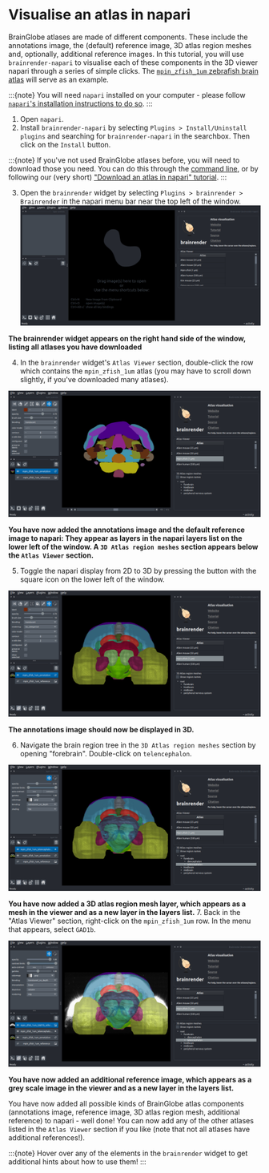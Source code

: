 # Visualise an atlas in napari

BrainGlobe atlases are made of different components. These include the annotations image, the (default) reference image, 3D atlas region meshes and, optionally, additional reference images. In this tutorial, you will use `brainrender-napari` to visualise each of these components in the 3D viewer napari through a series of simple clicks. The [`mpin_zfish_1um` zebrafish brain atlas](https://doi.org/10.1016/j.neuron.2019.04.034) will serve as an example. 

:::{note}
You will need `napari` installed on your computer - please follow [`napari`'s installation instructions to do so](https://napari.org/stable/tutorials/fundamentals/installation.html).
:::

1. Open `napari`.
2. Install `brainrender-napari` by selecting `Plugins > Install/Uninstall plugins` and searching for `brainrender-napari` in the searchbox. Then click on the `Install` button.

:::{note}
If you've not used BrainGlobe atlases before, you will need to download those you need. You can do this through the [command line](/documentation/brainglobe-atlasapi/usage/command-line-interface), or by following our (very short) ["Download an atlas in napari" tutorial](./manage-atlases-in-GUI).
:::


3. Open the `brainrender` widget by selecting `Plugins > brainrender > Brainrender` in the napari menu bar near the top left of the window. 
![brainrender widget](./images/brainrender-napari/plugin-menu-brainrender-napari.png)

**The brainrender widget appears on the right hand side of the window, listing all atlases you have downloaded**

4. In the `brainrender` widget's `Atlas Viewer` section, double-click the row which contains the `mpin_zfish_1um` atlas (you may have to scroll down slightly, if you've downloaded many atlases).

![brainrender widget with added annotations](./images/brainrender-napari/added-brainrender-napari.png)

**You have now added the annotations image and the default reference image to napari: They appear as layers in the napari layers list on the lower left of the window. A `3D Atlas region meshes` section appears below the `Atlas Viewer` section.**

5. Toggle the napari display from 2D to 3D by pressing the button with the square icon on the lower left of the window.

![brainrender widget with 3d display](./images/brainrender-napari/toggle-ndisplay-brainrender-napari.png)

**The annotations image should now be displayed in 3D.**

6. Navigate the brain region tree in the `3D Atlas region meshes` section by opening "forebrain". Double-click on `telencephalon`.

![brainrender widget with region mesh](./images/brainrender-napari/add-region-brainrender-napari.png)

 **You have now added a 3D atlas region mesh layer, which appears as a mesh in the viewer and as a new layer in the layers list.**
7. Back in the "Atlas Viewer" section, right-click on the `mpin_zfish_1um` row. In the menu that appears, select `GAD1b`.

![brainrender widget with additional reference](./images/brainrender-napari/additional-reference-brainrender-napari.png)

**You have now added an additional reference image, which appears as a grey scale image in the viewer and as a new layer in the layers list.**

You have now added all possible kinds of BrainGlobe atlas components (annotations image, reference image, 3D atlas region mesh, additional reference) to napari - well done! You can now add any of the other atlases listed in the `Atlas Viewer` section if you like (note that not all atlases have additional references!). 

:::{note}
Hover over any of the elements in the `brainrender` widget to get additional hints about how to use them!
:::
